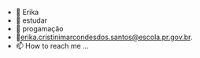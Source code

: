 - 👋 Erika
- 👀 estudar
- 🌱 progamação
- 💞️erika.cristinimarcondesdos.santos@escola.pr.gov.br.
- 📫 How to reach me ...

<!---
erihmarcondes/erihmarcondes is a ✨ special ✨ repository because its `README.md` (this file) appears on your GitHub profile.
You can click the Preview link to take a look at your changes.
--->
